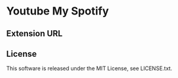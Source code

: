 # Youtube My Spotify


## Extension URL



## License

This software is released under the MIT License, see LICENSE.txt.

